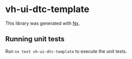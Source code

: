 # vh-ui-dtc-template

This library was generated with [Nx](https://nx.dev).

## Running unit tests

Run `nx test vh-ui-dtc-template` to execute the unit tests.
